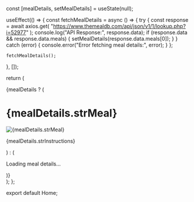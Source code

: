 const [mealDetails, setMealDetails] = useState(null);

  useEffect(() => {
    const fetchMealDetails = async () => {
      try {
        const response = await axios.get(
          "https://www.themealdb.com/api/json/v1/1/lookup.php?i=52977"
        );
        console.log("API Response:", response.data);
        if (response.data && response.data.meals) {
          setMealDetails(response.data.meals[0]);
        }
      } catch (error) {
        console.error("Error fetching meal details:", error);
      }
    };

    fetchMealDetails();
  }, []);

  return (
    <div>
      {mealDetails ? (
        <div>
          <h1>{mealDetails.strMeal}</h1>
          <img src={mealDetails.strMealThumb} alt={mealDetails.strMeal} />
          <p>{mealDetails.strInstructions}</p>
        </div>
      ) : (
        <p>Loading meal details...</p>
      )}
    </div>
  );
};

export default Home;
